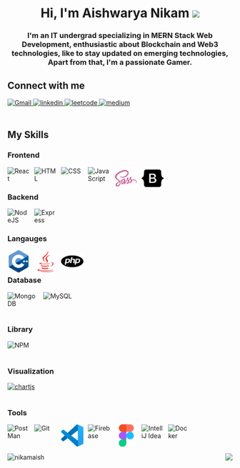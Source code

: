 
<h1 align="center">  Hi, I'm Aishwarya Nikam <img src="https://media.giphy.com/media/hvRJCLFzcasrR4ia7z/giphy.gif" width="35"> 	 </h1>
<!-- <h3 align="center">I'm Full Stack Developer 👩🏻‍💻 , Gamer 🎮 , Technophile 💻</h3> -->

<h3 align="center"> I'm an IT undergrad specializing in MERN Stack Web Development, enthusiastic about Blockchain and Web3 technologies, like to stay updated on emerging technologies, Apart from that, I'm a passionate Gamer. </h3>





## Connect with me  
<div align="left">

<a href="mailto:aishnikam31@gmail.com" target="_blank">
  <img src="https://img.shields.io/badge/gmail-c14438?style=for-the-badge&logo=gmail&logoColor=white" alt="Gmail" style="margin-bottom: 5px;" />
</a>


<!--<a href="https://github.com/nikamaish" target="_blank">
 <img src=https://img.shields.io/badge/github-%2324292e.svg?&style=for-the-badge&logo=github&logoColor=white alt=github style="margin-bottom: 5px;" /> 
 </a> -->


 <a href="https://linkedin.com/in/𝐀𝐢𝐬𝐡𝐰𝐚𝐫𝐲𝐚-𝐍𝐢𝐤𝐚𝐦-8175221b5/" target="_blank">
<img src=https://img.shields.io/badge/linkedin-%231E77B5.svg?&style=for-the-badge&logo=linkedin&logoColor=white alt=linkedin style="margin-bottom: 5px;" />
</a>

<a href="https://leetcode.com/aishnikam31" target="_blank">
<img src=https://img.shields.io/badge/leetcode-%23000000.svg?&style=for-the-badge&logo=leetcode&logoColor=white alt=leetcode style="margin-bottom: 5px;" />
</a>  

<a href="https://medium.com/@aishTechie" target="_blank">
  <img src="https://img.shields.io/badge/medium-%230077B5.svg?&style=for-the-badge&logo=medium&logoColor=white" alt="medium" style="margin-bottom: 5px;" /> 
</a>

</div>  
<br/>  


## My Skills 
### Frontend
<img align="left" alt="React" width="50px" style="padding-right:10px;" src="https://cdn.jsdelivr.net/gh/devicons/devicon/icons/react/react-original.svg" />
<img align="left" alt="HTML" width="50px" style="padding-right:10px;" src="https://cdn.jsdelivr.net/gh/devicons/devicon/icons/html5/html5-plain.svg" />
<img align="left" alt="CSS" width="50px" style="padding-right:10px;" src="https://cdn.jsdelivr.net/gh/devicons/devicon/icons/css3/css3-plain.svg" />
<img align="left" alt="JavaScript" width="50px" style="padding-right:10px;" src="https://cdn.jsdelivr.net/gh/devicons/devicon/icons/javascript/javascript-plain.svg" />
<img align="left" alt="sass" width="50px" style="padding-right:10px;" src="https://raw.githubusercontent.com/devicons/devicon/master/icons/sass/sass-original.svg"/>
<img align="left" alt="Bootstrap" width="50px" style="padding-right:10px;" src="https://github.com/devicons/devicon/blob/v2.15.1/icons/bootstrap/bootstrap-plain.svg" />
<br/>
<br/>

### Backend
<img align="left" alt="NodeJS" width="50px" style="padding-right:10px;" src="https://cdn.jsdelivr.net/gh/devicons/devicon/icons/nodejs/nodejs-original.svg" />
<img align="left" alt="Express" width="50px" style="padding-right:10px;" src="https://cdn.jsdelivr.net/gh/devicons/devicon/icons/express/express-original.svg" />
<br/>
<br/>


### Langauges
<img align="left" alt="c++" width="50px" style="padding-right:10px;" src="https://raw.githubusercontent.com/devicons/devicon/master/icons/cplusplus/cplusplus-original.svg"/>
<img align="left" alt="java" width="50px" style="padding-right:10px;" src="https://github.com/devicons/devicon/blob/v2.15.1/icons/java/java-plain.svg" />
<img align="left" alt="php" width="50px" style="padding-right:10px;" src="https://github.com/devicons/devicon/blob/v2.15.1/icons/php/php-plain.svg" />
<br/>
<br/>

### Database
<img align="left" alt="MongoDB" width="70px" style="padding-right:10px;" src="https://cdn.jsdelivr.net/gh/devicons/devicon/icons/mongodb/mongodb-original.svg" />
<img align="left" alt="MySQL" width="70px" style="padding-right:10px;" src="https://cdn.jsdelivr.net/gh/devicons/devicon/icons/mysql/mysql-original-wordmark.svg" /><br />
<br/>
<br/>

### Library
<img align="left" alt="NPM" width="50px" style="padding-right:10px;" src="https://cdn.jsdelivr.net/gh/devicons/devicon/icons/npm/npm-original-wordmark.svg" />

<br/>
<br/>

### Visualization
<a href="https://www.chartjs.org" target="_blank" rel="noreferrer"> <img src="https://www.chartjs.org/media/logo-title.svg" alt="chartjs" width="70px" style="padding-right:10px;"/> </a>
<br/>
<br/>

### Tools
<img align="left" alt="PostMan" width="50px" style="padding-right:10px;"  src="https://www.vectorlogo.zone/logos/getpostman/getpostman-icon.svg" alt="postman"/>
<img align="left" alt="Git" width="50px" style="padding-right:10px;" src="https://cdn.jsdelivr.net/gh/devicons/devicon/icons/git/git-original.svg" />
<img align="left" alt="VS Code" width="50px" style="padding-right:10px;" src="https://github.com/devicons/devicon/blob/v2.15.1/icons/vscode/vscode-original.svg" />
<img align="left" alt="Firebase" width="50px" style="padding-right:10px;" src="https://cdn.jsdelivr.net/gh/devicons/devicon/icons/firebase/firebase-plain-wordmark.svg" />
<img align="left" alt="Figma" width="50px" style="padding-right:10px;" src="https://github.com/devicons/devicon/blob/v2.15.1/icons/figma/figma-original.svg" />
<img align="left" alt="IntelliJ Idea" width="50px" style="padding-right:10px;" src="https://skillicons.dev/icons?i=idea" />
<img align="left" alt="Docker" width="50px" style="padding-right:10px;" src="https://cdn.simpleicons.org/docker/2496ED" />



<br/>
<br/>
<br/>



<div style="display: flex; justify-content: space-between; margin-bottom: 10px; flex-wrap: wrap; gap: 10px;">

  <div>
    <p><img align="left" src="https://github-readme-stats.vercel.app/api/top-langs?username=nikamaish&show_icons=true&locale=en&layout=compact&theme=dark" alt="nikamaish" /></p>
  </div>

  <div>
  <p align="left"><img src="https://github-readme-streak-stats.herokuapp.com?user=nikamaish&theme=dark" /></p>

  </div>

</div>




